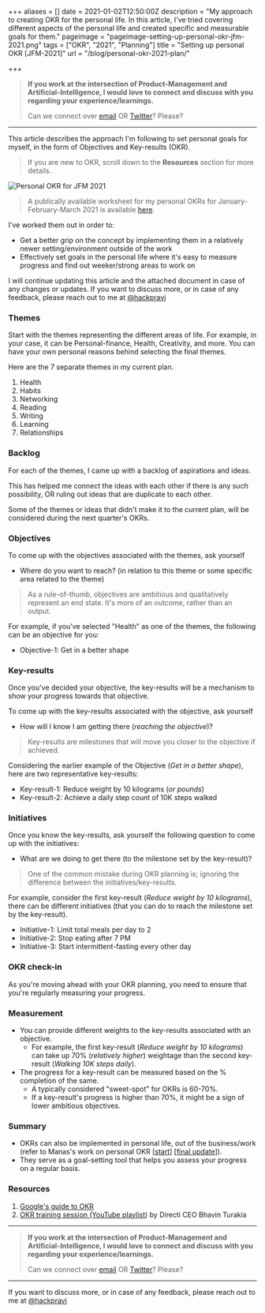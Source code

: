 +++
aliases = []
date = 2021-01-02T12:50:00Z
description = "My approach to creating OKR for the personal life. In this article, I've tried covering different aspects of the personal life and created specific and measurable goals for them."
pageimage = "pageimage-setting-up-personal-okr-jfm-2021.png"
tags = ["OKR", "2021", "Planning"]
title = "Setting up personal OKR [JFM-2021]"
url = "/blog/personal-okr-2021-plan/"

+++
>  **If you work at the intersection of Product-Management and Artificial-Intelligence, I would love to connect and discuss with you regarding your experience/learnings.**
>
> Can we connect over [email](mailto:hackpravj@gmail.com) OR [Twitter](https://twitter.com/hackpravj)? Please?

***

This article describes the approach I'm following to set personal goals for myself, in the form of Objectives and Key-results (OKR).

> If you are new to OKR, scroll down to the **Resources** section for more details.

![Personal OKR for JFM 2021](/images/pageimage-setting-up-personal-okr-jfm-2021.png "Personal OKR for JFM 2021")

> A publically available worksheet for my personal OKRs for January-February-March 2021 is available [here](https://docs.google.com/spreadsheets/d/1hN5ldi0SgoGFyvXwyLCmf98337AyIt1xzbynVicGH-8/edit?usp=sharing).

I've worked them out in order to:

* Get a better grip on the concept by implementing them in a relatively newer setting/environment outside of the work
* Effectively set goals in the personal life where it's easy to measure progress and find out weeker/strong areas to work on

I will continue updating this article and the attached document in case of any changes or updates. If you want to discuss more, or in case of any feedback, please reach out to me at [@hackpravj](https://twitter.com/hackpravj)

### Themes

Start with the themes representing the different areas of life. For example, in your case, it can be Personal-finance, Health, Creativity, and more. You can have your own personal reasons behind selecting the final themes.

Here are the 7 separate themes in my current plan.

1. Health
2. Habits
3. Networking
4. Reading
5. Writing
6. Learning
7. Relationships

### Backlog

For each of the themes, I came up with a backlog of aspirations and ideas.

This has helped me connect the ideas with each other if there is any such possibility, OR ruling out ideas that are duplicate to each other.

Some of the themes or ideas that didn't make it to the current plan, will be considered during the next quarter's OKRs.

### Objectives

To come up with the objectives associated with the themes, ask yourself

* Where do you want to reach? (in relation to this theme or some specific area related to the theme)

> As a rule-of-thumb, objectives are ambitious and qualitatively represent an end state. It's more of an outcome, rather than an output.

For example, if you've selected "Health" as one of the themes, the following can be an objective for you:

* Objective-1: Get in a better shape

### Key-results

Once you've decided your objective, the key-results will be a mechanism to show your progress towards that objective.

To come up with the key-results associated with the objective, ask yourself

* How will I know I am getting there (_reaching the objective_)?

> Key-results are milestones that will move you closer to the objective if achieved.

Considering the earlier example of the Objective (_Get in a better shape_), here are two representative key-results:

* Key-result-1: Reduce weight by 10 kilograms (_or pounds_)
* Key-result-2: Achieve a daily step count of 10K steps walked

### Initiatives

Once you know the key-results, ask yourself the following question to come up with the initiatives:

* What are we doing to get there (to the milestone set by the key-result)?

> One of the common mistake during OKR planning is; ignoring the difference between the initiatives/key-results.

For example, consider the first key-result (_Reduce weight by 10 kilograms_), there can be different initiatives (that you can do to reach the milestone set by the key-result).

* Initiative-1: Limit total meals per day to 2
* Initiative-2: Stop eating after 7 PM
* Initiative-3: Start intermittent-fasting every other day

### OKR check-in

As you're moving ahead with your OKR planning, you need to ensure that you're regularly measuring your progress.

### Measurement

* You can provide different weights to the key-results associated with an objective.
  * For example, the first key-result (_Reduce weight by 10 kilograms_) can take up 70% (_relatively higher_) weightage than the second key-result (_Walking 10K steps daily_).
* The progress for a key-result can be measured based on the % completion of the same.
  * A typically considered "sweet-spot" for OKRs is 60-70%.
  * If a key-result's progress is higher than 70%, it might be a sign of lower ambitious objectives.

### Summary

* OKRs can also be implemented in personal life, out of the business/work (refer to Manas's work on personal OKR \[[start](https://manassaloi.com/2020/01/15/personal-OKRs-2020.html)\] \[[final update](https://manassaloi.com/2020/12/31/okrs-2020-update.html)\]).
* They serve as a goal-setting tool that helps you assess your progress on a regular basis.

### Resources

1. [Google's guide to OKR](https://rework.withgoogle.com/guides/set-goals-with-okrs/steps/introduction/)
2. [OKR training session (YouTube playlist](https://www.youtube.com/playlist?list=PLE7C8Y5NNLkMrMsqbe0igtYgPopb7IXBH)) by Directi CEO Bhavin Turakia

***

> **If you work at the intersection of Product-Management and Artificial-Intelligence, I would love to connect and discuss with you regarding your experience/learnings.**
>
> Can we connect over [email](mailto:hackpravj@gmail.com) OR [Twitter](https://twitter.com/hackpravj)? Please?

***

If you want to discuss more, or in case of any feedback, please reach out to me at [@hackpravj](https://twitter.com/hackpravj)